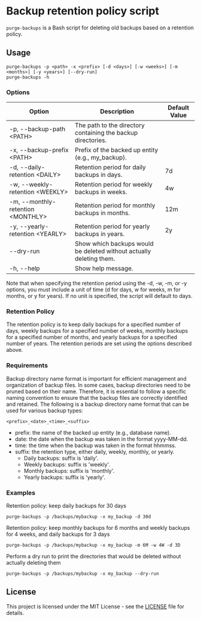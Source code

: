 # Backup retention policy script

`purge-backups` is a Bash script for deleting old backups based on a retention policy.

## Usage

    purge-backups -p <path> -x <prefix> [-d <days>] [-w <weeks>] [-m <months>] [-y <years>] [--dry-run]
    purge-backups -h
    
### Options

| Option                                  | Description                                                         | Default Value |
|-----------------------------------------|---------------------------------------------------------------------|---------------|
| -p, --backup-path &lt;PATH&gt;          | The path to the directory containing the backup directories.        |               |
| -x, --backup-prefix &lt;PATH&gt;        | Prefix of the backed up entity (e.g., my_backup).                   |               |
| -d, --daily-retention &lt;DAILY&gt;     | Retention period for daily backups in days.                         | 7d            |
| -w, --weekly-retention &lt;WEEKLY&gt;   | Retention period for weekly backups in weeks.                       | 4w            |
| -m, --monthly-retention &lt;MONTHLY&gt; | Retention period for monthly backups in months.                     | 12m           |
| -y, --yearly-retention &lt;YEARLY&gt;   | Retention period for yearly backups in years.                       | 2y            |
| --dry-run                               | Show which backups would be deleted without actually deleting them. |               |
| -h, --help                              | Show help message.                                                  |               |

Note that when specifying the retention period using the -d, -w, -m, or -y options, you must include a unit of time (d for days, w for weeks, m for months, or y for years). 
If no unit is specified, the script will default to days.

### Retention Policy

The retention policy is to keep daily backups for a specified number of days, weekly backups for a specified number of weeks, monthly backups for a specified number of months, and yearly backups for a specified number of years. 
The retention periods are set using the options described above.

### Requirements

Backup directory name format is important for efficient management and organization of backup files. 
In some cases, backup directories need to be pruned based on their name. 
Therefore, it is essential to follow a specific naming convention to ensure that the backup files are correctly identified and retained. 
The following is a backup directory name format that can be used for various backup types:

    <prefix>_<date>_<time>_<suffix>

- prefix: the name of the backed up entity (e.g., database name).
- date: the date when the backup was taken in the format yyyy-MM-dd.
- time: the time when the backup was taken in the format hhmmss.
- suffix: the retention type, either daily, weekly, monthly, or yearly.
  - Daily backups: suffix is 'daily'.
  - Weekly backups: suffix is 'weekly'.
  - Monthly backups: suffix is 'monthly'.
  - Yearly backups: suffix is 'yearly'.


### Examples
Retention policy: keep daily backups for 30 days

    purge-backups -p /backups/mybackup -x my_backup -d 30d

Retention policy: keep monthly backups for 6 months and weekly backups for 4 weeks, and daily backups for 3 days

    purge-backups -p /backups/mybackup -x my_backup -m 6M -w 4W -d 3D

Perform a dry run to print the directories that would be deleted without actually deleting them

    purge-backups -p /backups/mybackup -x my_backup --dry-run

    
## License

This project is licensed under the MIT License - see the [LICENSE](LICENSE) file for details.
